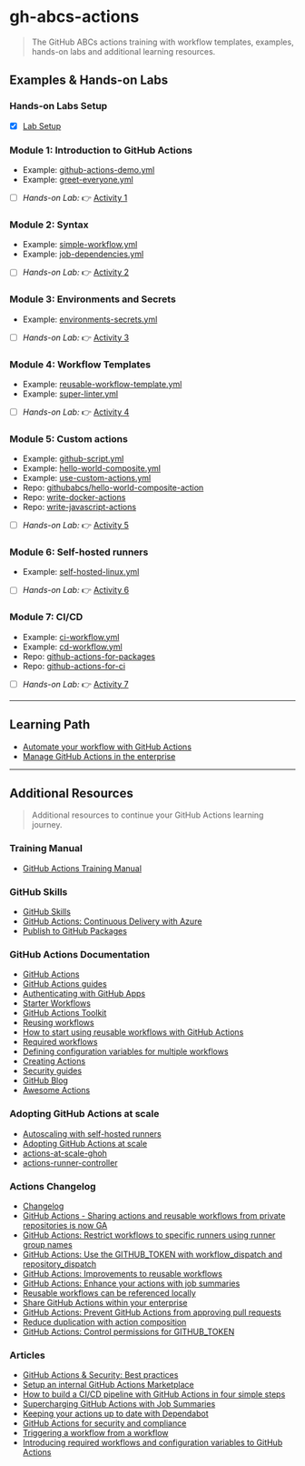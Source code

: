 # gh-abcs-actions
> The GitHub ABCs actions training with workflow templates, examples, hands-on labs and additional learning resources.

## Examples & Hands-on Labs

### Hands-on Labs Setup
- [x] [Lab Setup](/labs/setup.md)

### Module 1: Introduction to GitHub Actions
- Example: [github-actions-demo.yml](/.github/workflows/github-actions-demo.yml)
- Example: [greet-everyone.yml](/.github/workflows/greet-everyone.yml)
- [ ] _Hands-on Lab:_ :point_right: [Activity 1](/labs/lab01.md)

### Module 2: Syntax
- Example: [simple-workflow.yml](/.github/workflows/simple-workflow.yml)
- Example: [job-dependencies.yml](/.github/workflows/job-dependencies.yml)
- [ ] _Hands-on Lab:_ :point_right: [Activity 2](/labs/lab02.md)

### Module 3: Environments and Secrets
- Example: [environments-secrets.yml](/.github/workflows/environments-secrets.yml)
- [ ] _Hands-on Lab:_ :point_right: [Activity 3](/labs/lab03.md)

### Module 4: Workflow Templates
- Example: [reusable-workflow-template.yml](/.github/workflows/reusable-workflow-template.yml)
- Example: [super-linter.yml](/.github/workflows/super-linter.yml)
- [ ] _Hands-on Lab:_ :point_right: [Activity 4](/labs/lab04.md)

### Module 5: Custom actions
- Example: [github-script.yml](/.github/workflows/github-script.yml)
- Example: [hello-world-composite.yml](/.github/workflows/hello-world-composite.yml)
- Example: [use-custom-actions.yml](/.github/workflows/use-custom-actions.yml)
- Repo: [githubabcs/hello-world-composite-action](https://github.com/githubabcs/hello-world-composite-action)
- Repo: [write-docker-actions](https://github.com/CalinL/write-docker-actions)
- Repo: [write-javascript-actions](https://github.com/CalinL/writing-javascript-actions)
- [ ] _Hands-on Lab:_ :point_right: [Activity 5](/labs/lab05.md)

### Module 6: Self-hosted runners
- Example: [self-hosted-linux.yml](/.github/workflows/self-hosted-linux.yml)
- [ ] _Hands-on Lab:_ :point_right: [Activity 6](/labs/lab06.md)

### Module 7: CI/CD
- Example: [ci-workflow.yml](/.github/workflows/ci-workflow.yml)
- Example: [cd-workflow.yml](/.github/workflows/cd-workflow.yml)
- Repo: [github-actions-for-packages](https://github.com/CalinL/github-actions-for-packages)
- Repo: [github-actions-for-ci](https://github.com/CalinL/github-actions-for-ci)
- [ ] _Hands-on Lab:_ :point_right: [Activity 7](/labs/lab07.md)

---

## Learning Path
- [Automate your workflow with GitHub Actions](https://learn.microsoft.com/en-us/training/paths/automate-workflow-github-actions/)
- [Manage GitHub Actions in the enterprise](https://learn.microsoft.com/en-us/training/modules/manage-github-actions-enterprise/)

---

## Additional Resources
> Additional resources to continue your GitHub Actions learning journey.

### Training Manual
- [GitHub Actions Training Manual](https://githubtraining.github.io/actions-facilitator-guide/#/)

### GitHub Skills
- [GitHub Skills](https://github.com/skills)
- [GitHub Actions: Continuous Delivery with Azure](https://github.com/skills/continuous-delivery-azure)
- [Publish to GitHub Packages](https://github.com/skills/publish-packages)

### GitHub Actions Documentation
- [GitHub Actions](https://docs.github.com/en/actions)
- [GitHub Actions guides](https://docs.github.com/en/actions/guides)
- [Authenticating with GitHub Apps](https://docs.github.com/en/developers/apps/building-github-apps/authenticating-with-github-apps#generating-a-private-key)
- [Starter Workflows](https://github.com/actions/starter-workflows)
- [GitHub Actions Toolkit](https://github.com/actions/toolkit)
- [Reusing workflows](https://docs.github.com/en/enterprise-cloud@latest/actions/using-workflows/reusing-workflows)
- [How to start using reusable workflows with GitHub Actions](https://github.blog/2022-02-10-using-reusable-workflows-github-actions/)
- [Required workflows](https://docs.github.com/en/actions/using-workflows/required-workflows)
- [Defining configuration variables for multiple workflows](https://docs.github.com/en/actions/learn-github-actions/variables#defining-configuration-variables-for-multiple-workflows)
- [Creating Actions](https://docs.github.com/en/actions/creating-actions)
- [Security guides](https://docs.github.com/en/actions/security-guides)
- [GitHub Blog](https://github.blog/)
- [Awesome Actions](https://github.com/sdras/awesome-actions)

### Adopting GitHub Actions at scale
- [Autoscaling with self-hosted runners](https://docs.github.com/en/actions/hosting-your-own-runners/autoscaling-with-self-hosted-runners)
- [Adopting GitHub Actions at scale](https://www.youtube.com/playlist?list=PL0lo9MOBetEEk9gIFox8EbCf1Co_4ppIO)
- [actions-at-scale-ghoh](https://github.com/Link-/actions-at-scale-ghoh)
- [actions-runner-controller](https://github.com/actions-runner-controller/actions-runner-controller)

### Actions Changelog
- [Changelog](https://github.blog/changelog/label/actions/)
- [GitHub Actions - Sharing actions and reusable workflows from private repositories is now GA](https://github.blog/changelog/2022-12-14-github-actions-sharing-actions-and-reusable-workflows-from-private-repositories-is-now-ga/)
- [GitHub Actions: Restrict workflows to specific runners using runner group names](https://github.blog/changelog/2022-11-01-github-actions-restrict-workflows-to-specific-runners-using-runner-group-names/)
- [GitHub Actions: Use the GITHUB_TOKEN with workflow_dispatch and repository_dispatch](https://github.blog/changelog/2022-09-08-github-actions-use-github_token-with-workflow_dispatch-and-repository_dispatch/)
- [GitHub Actions: Improvements to reusable workflows](https://github.blog/changelog/2022-08-22-github-actions-improvements-to-reusable-workflows-2/)
- [GitHub Actions: Enhance your actions with job summaries](https://github.blog/changelog/2022-05-09-github-actions-enhance-your-actions-with-job-summaries/)
- [Reusable workflows can be referenced locally](https://github.blog/changelog/2022-01-25-github-actions-reusable-workflows-can-be-referenced-locally/)
- [Share GitHub Actions within your enterprise](https://github.blog/changelog/2022-01-21-share-github-actions-within-your-enterprise/)
- [GitHub Actions: Prevent GitHub Actions from approving pull requests](https://github.blog/changelog/2022-01-14-github-actions-prevent-github-actions-from-approving-pull-requests/)
- [Reduce duplication with action composition](https://github.blog/changelog/2021-08-25-github-actions-reduce-duplication-with-action-composition/)
- [GitHub Actions: Control permissions for GITHUB_TOKEN](https://github.blog/changelog/2021-04-20-github-actions-control-permissions-for-github_token/)

### Articles
- [GitHub Actions & Security: Best practices](https://devopsjournal.io/blog/2021/02/06/GitHub-Actions)
- [Setup an internal GitHub Actions Marketplace](https://devopsjournal.io/blog/2021/10/14/GitHub-Actions-Internal-Marketplace)
- [How to build a CI/CD pipeline with GitHub Actions in four simple steps](https://github.blog/2022-02-02-build-ci-cd-pipeline-github-actions-four-steps/)
- [Supercharging GitHub Actions with Job Summaries](https://github.blog/2022-05-09-supercharging-github-actions-with-job-summaries/)
- [Keeping your actions up to date with Dependabot](https://docs.github.com/en/code-security/dependabot/working-with-dependabot/keeping-your-actions-up-to-date-with-dependabot)
- [GitHub Actions for security and compliance](https://github.blog/2021-10-22-github-actions-for-security-compliance/)
- [Triggering a workflow from a workflow](https://docs.github.com/en/actions/using-workflows/triggering-a-workflow#triggering-a-workflow-from-a-workflow)
- [Introducing required workflows and configuration variables to GitHub Actions](https://github.blog/2023-01-10-introducing-required-workflows-and-configuration-variables-to-github-actions/)
